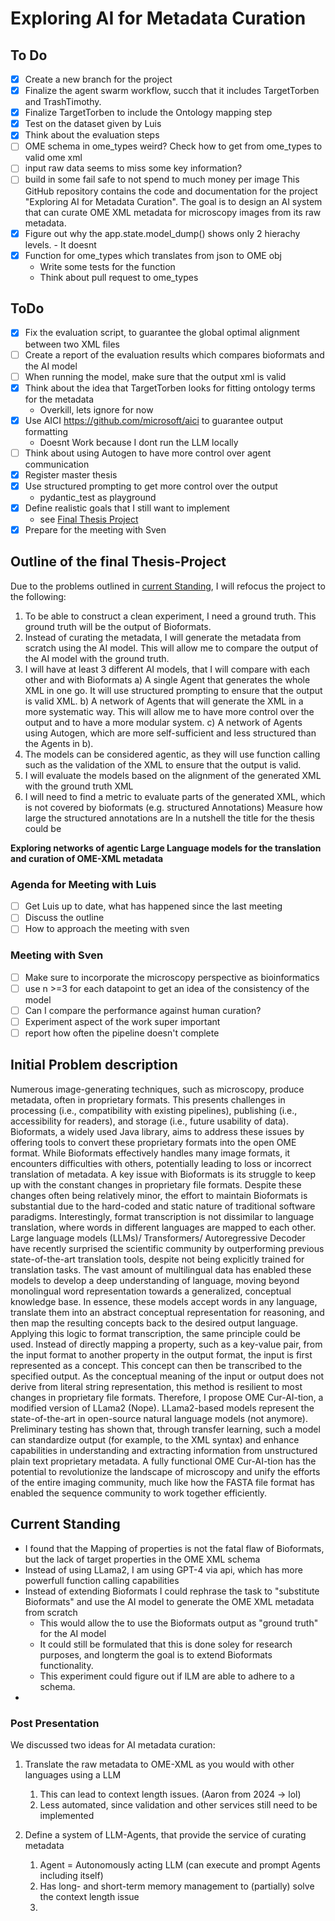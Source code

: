 # Exploring AI for Metadata Curation

## To Do
- [x] Create a new branch for the project
- [x] Finalize the agent swarm workflow, succh that it includes  TargetTorben and TrashTimothy.
- [x] Finalize TargetTorben to include the Ontology mapping step
- [x] Test on the dataset given by Luis
- [x] Think about the evaluation steps
- [ ] OME schema in ome_types weird? Check how to get from ome_types to  valid ome xml
- [ ] input raw data seems to miss some key information?
- [ ] build in some fail safe to not spend to much money per image
This GitHub repository contains the code and documentation for the project "Exploring AI for Metadata Curation".
The goal is to design an AI system that can curate OME XML metadata for microscopy images from its raw metadata.
- [x] Figure out why the app.state.model_dump() shows only 2 hierachy levels. - It doesnt
- [x] Function for ome_types which translates from json to OME obj
  - Write some tests for the function
  - Think about pull request to ome_types


## ToDo

- [x] Fix the evaluation script, to guarantee the global optimal alignment between two XML files
- [ ] Create a report of the evaluation results which compares bioformats and the AI model
- [ ] When running the model, make sure that the output xml is valid
- [x] Think about the idea that TargetTorben looks for fitting ontology terms for the metadata
  - Overkill, lets ignore for now
- [x] Use AICI https://github.com/microsoft/aici to guarantee output formatting
  - Doesnt Work because I dont run the LLM locally
- [ ] Think about using Autogen to have more control over agent communication
- [x] Register master thesis
- [x] Use structured prompting to get more control over the output
  - pydantic_test as playground
- [x] Define realistic goals that I still want to implement
  - see [Final Thesis Project](#outline-of-the-final-thesis-project)
- [x] Prepare for the meeting with Sven

## Outline of the final Thesis-Project
Due to the problems outlined in [current Standing](#current-standing), I will refocus the project to the following:
1. To be able to construct a clean experiment, I need a ground truth. This ground truth will be the output of Bioformats.
2. Instead of curating the metadata, I will generate the metadata from scratch using the AI model. This will allow me to compare the output of the AI model with the ground truth.
3. I will have at least 3 different AI models, that I will compare with each other and with Bioformats
   a) A single Agent that generates the whole XML in one go. It will use structured prompting to ensure that the output is valid XML. 
   b) A network of Agents that will generate the XML in a more systematic way. This will allow me to have more control over the output and to have a more modular system. 
   c) A network of Agents using Autogen, which are more self-sufficient and less structured than the Agents in b).
4. The models can be considered agentic, as they will use function calling such as the validation of the XML to ensure that the output is valid.
5. I will evaluate the models based on the alignment of the generated XML with the ground truth XML
6. I will need to find a metric to evaluate parts of the generated XML, which is not covered by bioformats (e.g. structured Annotations)
    Measure how large the structured annotations are
In a nutshell the title for the thesis could be 

**Exploring networks of agentic Large Language models for the translation and curation of OME-XML metadata**

### Agenda for Meeting with Luis
- [ ] Get Luis up to date, what has happened since the last meeting
- [ ] Discuss the outline
- [ ] How to approach the meeting with sven

### Meeting with Sven

- [ ] Make sure to incorporate the microscopy perspective as bioinformatics
- [ ] use n >=3 for each datapoint to get an idea of the consistency of the model
- [ ] Can I compare the performance against human curation?
- [ ] Experiment aspect of the work super important
- [ ] report how often the pipeline doesn't complete

## Initial Problem description

Numerous image-generating techniques, such as microscopy, produce metadata, often in proprietary formats. This presents
challenges in processing (i.e., compatibility with existing pipelines), publishing (i.e., accessibility for readers),
and storage (i.e., future usability of data). Bioformats, a widely used Java library, aims to address these issues by
offering tools to convert these proprietary formats into the open OME format. 
While Bioformats effectively handles many image formats, it encounters difficulties with others, potentially leading to
loss or incorrect translation of metadata. A key issue with Bioformats is its struggle to keep up with the constant
changes in proprietary file formats. Despite these changes often being relatively minor, the effort to maintain
Bioformats is substantial due to the hard-coded and static nature of traditional software paradigms.
Interestingly, format transcription is not dissimilar to language translation, where words in different languages are
mapped to each other. Large language models (LLMs)/ Transformers/ Autoregressive Decoder have recently surprised the scientific community by outperforming
previous state-of-the-art translation tools, despite not being explicitly trained for translation tasks. The vast
amount of multilingual data has enabled these models to develop a deep understanding of language, moving beyond
monolingual word representation towards a generalized, conceptual knowledge base. 
In essence, these models accept words in any language, translate them into an abstract conceptual representation
for reasoning, and then map the resulting concepts back to the desired output language. Applying this logic to
format transcription, the same principle could be used. Instead of directly mapping a property, such as a key-value
pair, from the input format to another property in the output format, the input is first represented as a concept.
This concept can then be transcribed to the specified output. As the conceptual meaning of the input or output does
not derive from literal string representation, this method is resilient to most changes in proprietary file formats.
Therefore, I propose OME Cur-AI-tion, a modified version of LLama2 (Nope). LLama2-based models represent the state-of-the-art
in open-source natural language models (not anymore). Preliminary testing has shown that, through transfer learning, such a model can
standardize output (for example, to the XML syntax) and enhance capabilities in understanding and extracting information
from unstructured plain text proprietary metadata. A fully functional OME Cur-AI-tion has the potential to revolutionize
the landscape of microscopy and unify the efforts of the entire imaging community, much like how the FASTA file format
has enabled the sequence community to work together efficiently.


## Current Standing

- I found that the Mapping of properties is not the fatal flaw of Bioformats, but the lack of target properties in the OME XML schema
- Instead of using LLama2, I am using GPT-4 via api, which has more powerfull function calling capabilities
- Instead of extending Bioformats I could rephrase the task to "substitute Bioformats" and use the AI model to generate the OME XML metadata from scratch
  - This would allow the to use the Bioformats output as "ground truth" for the AI model
  - It could still be formulated that this is done soley for research purposes, and longterm the goal is to extend Bioformats functionality.
  - This experiment could figure out if lLM are able to adhere to a schema.
- 

### Post Presentation 

We discussed two ideas for AI metadata curation:
1. Translate the raw metadata to OME-XML as you would with other languages using a LLM
   1. This can lead to context length issues. (Aaron from 2024 -> lol)
   2. Less automated, since validation and other services still need to be implemented
   
2. Define a system of LLM-Agents, that provide the service of curating metadata
   1. Agent = Autonomously acting LLM (can execute and prompt Agents including itself)
   2. Has long- and short-term memory management to (partially) solve the context length issue
   3.
